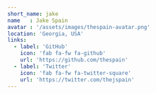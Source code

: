 ```yaml
---
short_name: jake
name   : Jake Spain
avatar : '/assets/images/thespain-avatar.png'
location: 'Georgia, USA'
links:
  - label: 'GitHub'
    icon: 'fab fa-fw fa-github'
    url: 'https://github.com/thespain'
  - label: 'Twitter'
    icon: 'fab fa-fw fa-twitter-square'
    url: 'https://twitter.com/thejspain'
---
```

